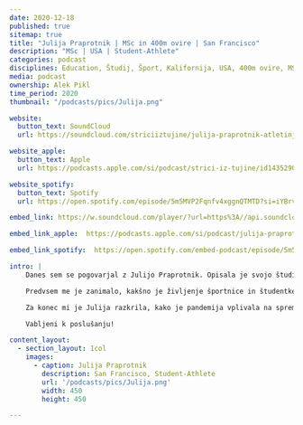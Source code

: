 ```yaml
---
date: 2020-12-18
published: true 
sitemap: true
title: "Julija Praprotnik | MSc in 400m ovire | San Francisco" 
description: "MSc | USA | Student-Athlete"
categories: podcast
disciplines: Education, Študij, Šport, Kalifornija, USA, 400m ovire, MSc, 
media: podcast
ownership: Alek Pikl
time_period: 2020
thumbnail: "/podcasts/pics/Julija.png"

website:
  button_text: SoundCloud
  url: https://soundcloud.com/striciiztujine/julija-praprotnik-atletinja-s-polno-stipendijo-za-msc-v-san-franciscu/s-DjSznKK9J6O

website_apple:
  button_text: Apple
  url: https://podcasts.apple.com/si/podcast/strici-iz-tujine/id1435290632#episodeGuid=tag%3Asoundcloud%2C2010%3Atracks%2F945200443

website_spotify:
  button_text: Spotify
  url: https://open.spotify.com/episode/5m5MVP2Fqnfv4xggnQTMTD?si=iYBrvymMRgmSEm1rqSpR2g

embed_link: https://w.soundcloud.com/player/?url=https%3A//api.soundcloud.com/tracks/945200443%3Fsecret_token%3Ds-DjSznKK9J6O&color=%23ff5500&auto_play=false&hide_related=false&show_comments=true&show_user=true&show_reposts=false&show_teaser=true 

embed_link_apple:  https://podcasts.apple.com/si/podcast/julija-praprotnik-atletinja-s-polno-%C5%A1tipendijo-za-msc/id1435290632?i=1000502799348

embed_link_spotify:  https://open.spotify.com/embed-podcast/episode/5m5MVP2Fqnfv4xggnQTMTD

intro: |
    Danes sem se pogovarjal z Julijo Praprotnik. Opisala je svojo študijsko in športno pot v tujini, ki se je začela z Erasmus izmenjavo na Nizozemskem, potem pa jo je vodila na magisterij na University of San Francisco v Kaliforniji, kjer je dobila polno športno štipendijo. Vseskozi je bila namreč uspešna atletinja na 400m ovire. 

    Predvsem me je zanimalo, kakšno je življenje športnice in študentke hkrati, kateri so bili glavni izzivi na tej poti in prednosti, ki jih prinese tujina. 

    Za konec mi je Julija razkrila, kako je pandemija vplivala na spremembo njenih načrtov in kako se je soočila z spremembo življenjske poti in ciljev. 

    Vabljeni k poslušanju!

content_layout:
  - section_layout: 1col
    images:
      - caption: Julija Praprotnik 
        description: San Francisco, Student-Athlete
        url: '/podcasts/pics/Julija.png'
        width: 450 
        height: 450

---
```


